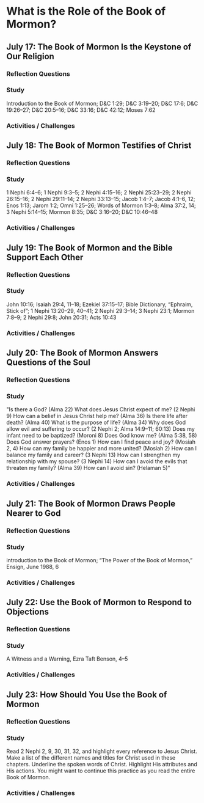 # What is the Role of the Book of Mormon?
## July 17: The Book of Mormon Is the Keystone of Our Religion

### Reflection Questions

### Study
Introduction to the Book of Mormon; D&C 1:29; D&C 3:19–20; D&C 17:6; D&C 19:26–27; D&C 20:5–16; D&C 33:16; D&C 42:12; Moses 7:62

### Activities / Challenges

## July 18: The Book of Mormon Testifies of Christ

### Reflection Questions

### Study
1 Nephi 6:4–6; 1 Nephi 9:3–5; 2 Nephi 4:15–16; 2 Nephi 25:23–29; 2 Nephi 26:15–16; 2 Nephi 29:11–14; 2 Nephi 33:13–15; Jacob 1:4–7; Jacob 4:1–6, 12; Enos 1:13; Jarom 1:2; Omni 1:25–26; Words of Mormon 1:3–8; Alma 37:2, 14; 3 Nephi 5:14–15; Mormon 8:35; D&C 3:16–20; D&C 10:46–48

### Activities / Challenges

## July 19: The Book of Mormon and the Bible Support Each Other

### Reflection Questions

### Study
John 10:16; Isaiah 29:4, 11–18; Ezekiel 37:15–17; Bible Dictionary, “Ephraim, Stick of”; 1 Nephi 13:20–29, 40–41; 2 Nephi 29:3–14; 3 Nephi 23:1; Mormon 7:8–9; 2 Nephi 29:8; John 20:31; Acts 10:43

### Activities / Challenges

## July 20: The Book of Mormon Answers Questions of the Soul

### Reflection Questions

### Study
"Is there a God? (Alma 22)
What does Jesus Christ expect of me? (2 Nephi 9)
How can a belief in Jesus Christ help me? (Alma 36)
Is there life after death? (Alma 40)
What is the purpose of life? (Alma 34)
Why does God allow evil and suffering to occur? (2 Nephi 2; Alma 14:9–11; 60:13)
Does my infant need to be baptized? (Moroni 8)
Does God know me? (Alma 5:38, 58)
Does God answer prayers? (Enos 1)
How can I find peace and joy? (Mosiah 2, 4)
How can my family be happier and more united? (Mosiah 2)
How can I balance my family and career? (3 Nephi 13)
How can I strengthen my relationship with my spouse? (3 Nephi 14)
How can I avoid the evils that threaten my family? (Alma 39)
How can I avoid sin? (Helaman 5)"

### Activities / Challenges

## July 21: The Book of Mormon Draws People Nearer to God

### Reflection Questions

### Study
introduction to the Book of Mormon; “The Power of the Book of Mormon,” Ensign, June 1988, 6

### Activities / Challenges

## July 22: Use the Book of Mormon to Respond to Objections

### Reflection Questions

### Study
A Witness and a Warning, Ezra Taft Benson, 4–5

### Activities / Challenges

## July 23: How Should You Use the Book of Mormon

### Reflection Questions

### Study
Read 2 Nephi 2, 9, 30, 31, 32, and highlight every reference to Jesus Christ. Make a list of the different names and titles for Christ used in these chapters. Underline the spoken words of Christ. Highlight His attributes and His actions. You might want to continue this practice as you read the entire Book of Mormon.

### Activities / Challenges
